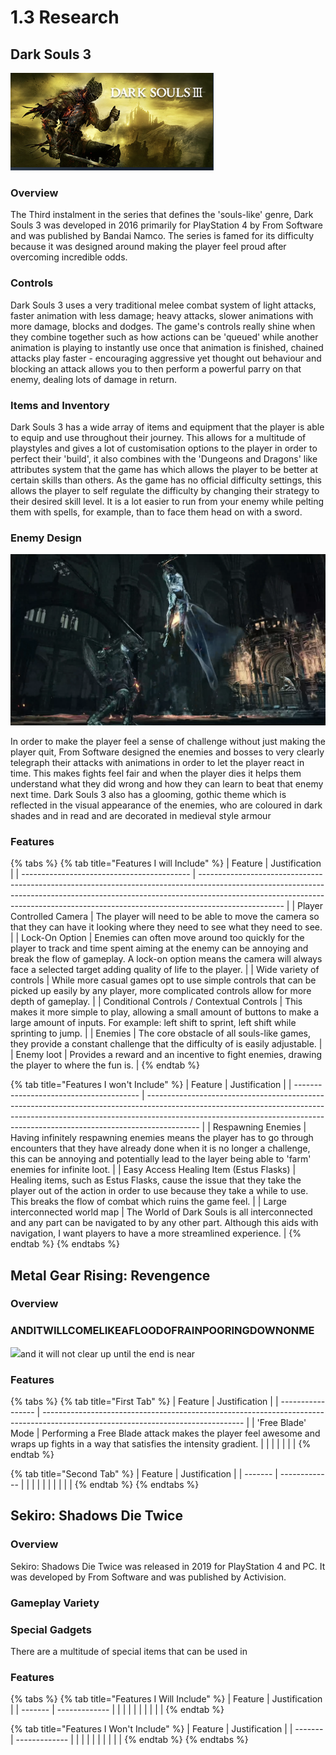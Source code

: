 # 1.3 Research

## Dark Souls 3

![](<../.gitbook/assets/image (3).png>)

### Overview

The Third instalment in the series that defines the 'souls-like' genre, Dark Souls 3 was developed in 2016 primarily for PlayStation 4 by From Software and was published by Bandai Namco. The series is famed for its difficulty because it was designed around making the player feel proud after overcoming incredible odds.

### Controls

Dark Souls 3 uses a very traditional melee combat system of light attacks, faster animation with less damage; heavy attacks, slower animations with more damage, blocks and dodges. The game's controls really shine when they combine together such as how actions can be 'queued' while another animation is playing to instantly use once that animation is finished, chained attacks play faster - encouraging aggressive yet thought out behaviour and blocking an attack allows you to then perform a powerful parry on that enemy, dealing lots of damage in return.

### Items and Inventory

Dark Souls 3 has a wide array of items and equipment that the player is able to equip and use throughout their journey. This allows for a multitude of playstyles and gives a lot of customisation options to the player in order to perfect their 'build', it also combines with the 'Dungeons and Dragons' like attributes system that the game has which allows the player to be better at certain skills than others. As the game has no official difficulty settings, this allows the player to self regulate the difficulty by changing their strategy to their desired skill level. It is a lot easier to run from your enemy while pelting them with spells, for example, than to face them head on with a sword.

### Enemy Design

![The Dancer of the Boreal Valley features heavy telegraphing that gives the player just enough time to react while still feeling fast.](../.gitbook/assets/image.png)

In order to make the player feel a sense of challenge without just making the player quit, From Software designed the enemies and bosses to very clearly telegraph their attacks with animations in order to let the player react in time. This makes fights feel fair and when the player dies it helps them understand what they did wrong and how they can learn to beat that enemy next time. Dark Souls 3 also has a glooming, gothic theme which is reflected in the visual appearance of the enemies, who are coloured in dark shades and in read and are decorated in medieval style armour

### Features

{% tabs %}
{% tab title="Features I will Include" %}
| Feature                                    | Justification                                                                                                                                                                                                                                                   |
| ------------------------------------------ | --------------------------------------------------------------------------------------------------------------------------------------------------------------------------------------------------------------------------------------------------------------- |
| Player Controlled Camera                   | The player will need to be able to move the camera so that they can have it looking where they need to see what they need to see.                                                                                                                               |
| Lock-On Option                             | Enemies can often move around too quickly for the player to track and time spent aiming at the enemy can be annoying and break the flow of gameplay. A lock-on option means the camera will always face a selected target adding quality of life to the player. |
| Wide variety of controls                   | While more casual games opt to use simple controls that can be picked up easily by any player, more complicated controls allow for more depth of gameplay.                                                                                                      |
| Conditional Controls / Contextual Controls | This makes it more simple to play, allowing a small amount of buttons to make a large amount of inputs. For example: left shift to sprint, left shift while sprinting to jump.                                                                                  |
| Enemies                                    | The core obstacle of all souls-like games, they provide a constant challenge that the difficulty of is easily adjustable.                                                                                                                                       |
| Enemy loot                                 | Provides a reward and an incentive to fight enemies, drawing the player to where the fun is.                                                                                                                                                                    |
{% endtab %}

{% tab title="Features I won't Include" %}
| Feature                                 | Justification                                                                                                                                                                                                                                           |
| --------------------------------------- | ------------------------------------------------------------------------------------------------------------------------------------------------------------------------------------------------------------------------------------------------------- |
| Respawning Enemies                      | Having infinitely respawning enemies means the player has to go through encounters that they have already done when it is no longer a challenge, this can be annoying and potentially lead to the layer being able to 'farm' enemies for infinite loot. |
| Easy Access Healing Item (Estus Flasks) | Healing items, such as Estus Flasks, cause the issue that they take the player out of the action in order to use because they take a while to use. This breaks the flow of combat which ruins the game feel.                                            |
| Large interconnected world map          | The World of Dark Souls is all interconnected and any part can be navigated to by any other part. Although this aids with navigation, I want players to have a more streamlined experience.                                                             |
{% endtab %}
{% endtabs %}

## Metal Gear Rising: Revengence

### Overview



### ANDITWILLCOMELIKEAFLOODOFRAINPOORINGDOWNONME

![](../.gitbook/assets/catJAM.gif)and it will not clear up until the end is near

### Features

{% tabs %}
{% tab title="First Tab" %}
| Feature           | Justification                                                                                                                    |
| ----------------- | -------------------------------------------------------------------------------------------------------------------------------- |
| 'Free Blade' Mode | Performing a Free Blade attack makes the player feel awesome and wraps up fights in a way that satisfies the intensity gradient. |
|                   |                                                                                                                                  |
|                   |                                                                                                                                  |
{% endtab %}

{% tab title="Second Tab" %}
| Feature | Justification |
| ------- | ------------- |
|         |               |
|         |               |
|         |               |
{% endtab %}
{% endtabs %}

## Sekiro: Shadows Die Twice

### Overview

Sekiro: Shadows Die Twice was released in 2019 for PlayStation 4 and PC. It was developed by From Software and was published by Activision.&#x20;

### Gameplay Variety



### Special Gadgets

There are a multitude of special items that can be used in

### Features

{% tabs %}
{% tab title="Features I Will Include" %}
| Feature | Justification |
| ------- | ------------- |
|         |               |
|         |               |
|         |               |
{% endtab %}

{% tab title="Features I Won't Include" %}
| Feature | Justification |
| ------- | ------------- |
|         |               |
|         |               |
|         |               |
{% endtab %}
{% endtabs %}
